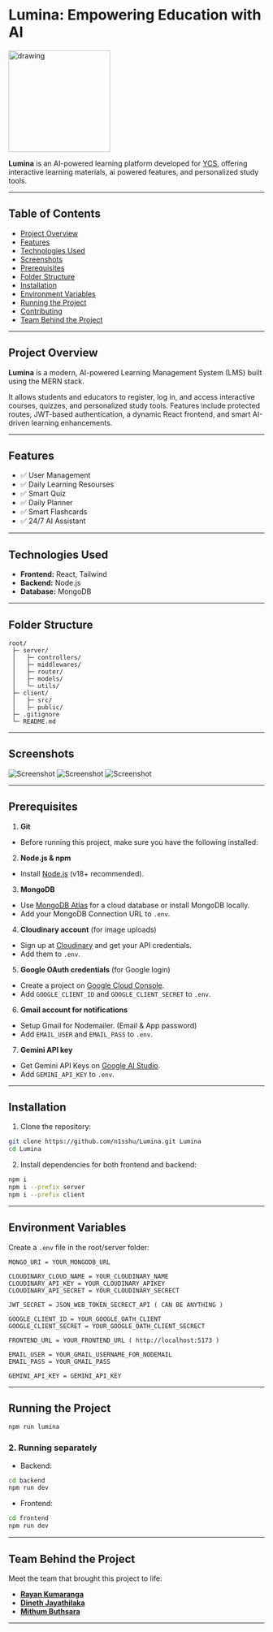 # Lumina: Empowering Education with AI


<img src="client/public/logo.png" alt="drawing" width="200"/>

**Lumina** is an AI-powered learning platform developed for [YCS](https://ycs.lk/), offering interactive learning materials, ai powered features, and personalized study tools.

---

## **Table of Contents**

* [Project Overview](#project-overview)
* [Features](#features)
* [Technologies Used](#technologies-used)
 * [Screenshots](#screenshots)
 * [Prerequisites](#Prerequisites)
* [Folder Structure](#folder-structure)
* [Installation](#installation)
* [Environment Variables](#environment-variables)
* [Running the Project](#running-the-project)
* [Contributing](#contributing)
* [Team Behind the Project](#Team-Behind-the-Project)

---

## **Project Overview**

**Lumina** is a modern, AI-powered Learning Management System (LMS) built using the MERN stack.

It allows students and educators to register, log in, and access interactive courses, quizzes, and personalized study tools. Features include protected routes, JWT-based authentication, a dynamic React frontend, and smart AI-driven learning enhancements.

---

## **Features**

* ✅  User Management
* ✅  Daily Learning Resourses
* ✅  Smart Quiz
* ✅  Daily Planner
* ✅  Smart Flashcards
* ✅  24/7 AI Assistant

---

## **Technologies Used**

* **Frontend:** React, Tailwind
* **Backend:** Node.js
* **Database:** MongoDB 

---

## **Folder Structure**

```
root/
 ├─ server/
 │   ├─ controllers/
 │   ├─ middlewares/
 │   ├─ router/
 │   ├─ models/
 │   └─ utils/
 ├─ client/
 │   ├─ src/
 │   ├─ public/
 ├─ .gitignore
 └─ README.md
```

---

## **Screenshots**

![ Screenshot](images/screenshot1.png)
![ Screenshot](images/screenshot2.png)
![ Screenshot](images/screenshot3.png)

---

## ****Prerequisites****

1. **Git**
- Before running this project, make sure you have the following installed:

2. **Node.js & npm**  
  - Install [Node.js](https://nodejs.org/) (v18+ recommended).  

3. **MongoDB**  
  - Use [MongoDB Atlas](https://www.mongodb.com/cloud/atlas) for a cloud database or install MongoDB locally.  
   - Add your MongoDB Connection URL to `.env`.

4. **Cloudinary account** (for image uploads)  
  - Sign up at [Cloudinary](https://cloudinary.com/) and get your API credentials.  
  - Add them to `.env`.

5. **Google OAuth credentials** (for Google login)  
  - Create a project on [Google Cloud Console](https://console.cloud.google.com/).  
  - Add `GOOGLE_CLIENT_ID` and `GOOGLE_CLIENT_SECRET` to `.env`.

6. **Gmail account for notifications**  
  - Setup Gmail for Nodemailer. (Email & App password)
  - Add `EMAIL_USER` and `EMAIL_PASS` to `.env`.

7. **Gemini API key**  
  -  Get Gemini API Keys on [Google AI Studio](https://aistudio.google.com/).  
  - Add `GEMINI_API_KEY` to `.env`.


---


## **Installation**

1. Clone the repository:

```bash
git clone https://github.com/n1sshu/Lumina.git Lumina
cd Lumina
```

2. Install dependencies for both frontend and backend:

```bash
npm i
npm i --prefix server
npm i --prefix client
```

---

## **Environment Variables**

Create a `.env` file in the root/server folder:

```env
MONGO_URI = YOUR_MONGODB_URL

CLOUDINARY_CLOUD_NAME = YOUR_CLOUDINARY_NAME
CLOUDINARY_API_KEY = YOUR_CLOUDINARY_APIKEY
CLOUDINARY_API_SECRET = YOUR_CLOUDINARY_SECRECT

JWT_SECRET = JSON_WEB_TOKEN_SECRECT_API ( CAN BE ANYTHING )

GOOGLE_CLIENT_ID = YOUR_GOOGLE_OATH_CLIENT
GOOGLE_CLIENT_SECRET = YOUR_GOOGLE_OATH_CLIENT_SECRECT

FRONTEND_URL = YOUR_FRONTEND_URL ( http://localhost:5173 )

EMAIL_USER = YOUR_GMAIL_USERNAME_FOR_NODEMAIL
EMAIL_PASS = YOUR_GMAIL_PASS

GEMINI_API_KEY = GEMINI_API_KEY
```

---


## **Running the Project**

```bash
npm run lumina
```

### **2. Running separately**

* Backend:

```bash
cd backend
npm run dev
```

* Frontend:

```bash
cd frontend
npm run dev
```

---





## **Team Behind the Project**

Meet the team that brought this project to life:

- [**Rayan Kumaranga**](https://github.com/n1sshu)  
- [**Dineth Jayathilaka**](https://github.com/bobsmith) 
- [**Mithum Buthsara**](https://github.com/charlielee) 

---
